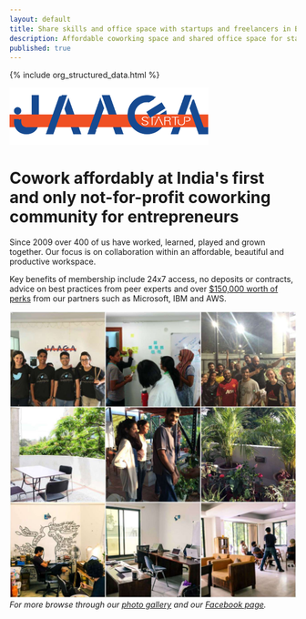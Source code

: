 ```yaml
---
layout: default
title: Share skills and office space with startups and freelancers in Bangalore
description: Affordable coworking space and shared office space for startups and freelancers to share skills and build better ventures.
published: true
---
```


{% include org_structured_data.html %}

[![Brandmark][logo]](/)

# Cowork affordably at India's first and only not-for-profit coworking community for entrepreneurs

Since 2009 over 400 of us have worked, learned, played and grown together. Our focus is on collaboration within an affordable, beautiful and productive workspace.

Key benefits of membership include 24x7 access, no deposits or contracts, advice on best practices from peer experts and over [$150,000 worth of perks](/coworking/) from our partners such as Microsoft, IBM and AWS.

![Collage][collage]
_For more browse through our [photo gallery](http://gallery.jaagastartup.in) and our [Facebook page](https://facebook.com/JaagaStartup)._


[logo]: /public/logo.png "Jaaga Startup Brandmark"

[collage]: /public/collage2.jpg "Helping startups and freelancers build great ventures since 2009!"
